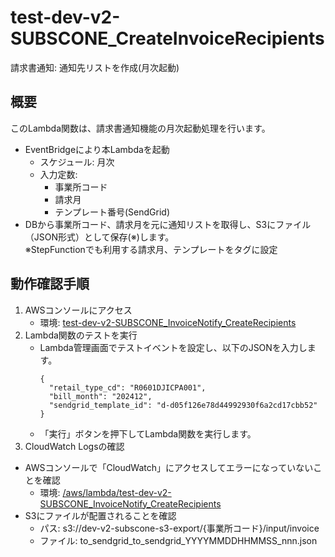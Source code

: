 # test-dev-v2-SUBSCONE_CreateInvoiceRecipients
請求書通知: 通知先リストを作成(月次起動)

## 概要
このLambda関数は、請求書通知機能の月次起動処理を行います。
- EventBridgeにより本Lambdaを起動
  - スケジュール: 月次
  - 入力定数:
    - 事業所コード
    - 請求月
    - テンプレート番号(SendGrid)
- DBから事業所コード、請求月を元に通知リストを取得し、S3にファイル（JSON形式）として保存(※)します。<br/>※StepFunctionでも利用する請求月、テンプレートをタグに設定

## 動作確認手順
1. AWSコンソールにアクセス
   - 環境: [test-dev-v2-SUBSCONE_InvoiceNotify_CreateRecipients](https://ap-northeast-1.console.aws.amazon.com/lambda/home?region=ap-northeast-1#/functions/test-dev-v2-SUBSCONE_InvoiceNotify_CreateRecipients?tab=code)
1. Lambda関数のテストを実行
   - Lambda管理画面でテストイベントを設定し、以下のJSONを入力します。
        ```
        {
          "retail_type_cd": "R0601DJICPA001",
          "bill_month": "202412",
          "sendgrid_template_id": "d-d05f126e78d44992930f6a2cd17cbb52"
        }
        ```
   - 「実行」ボタンを押下してLambda関数を実行します。
2. CloudWatch Logsの確認
  - AWSコンソールで「CloudWatch」にアクセスしてエラーになっていないことを確認
    - 環境: [/aws/lambda/test-dev-v2-SUBSCONE_InvoiceNotify_CreateRecipients](https://ap-northeast-1.console.aws.amazon.com/cloudwatch/home?region=ap-northeast-1#logsV2:log-groups/log-group/$252Faws$252Flambda$252Ftest-dev-v2-SUBSCONE_InvoiceNotify_CreateRecipients)
  - S3にファイルが配置されることを確認
    - パス: s3://dev-v2-subscone-s3-export/{事業所コード}/input/invoice
    - ファイル: to_sendgrid_to_sendgrid_YYYYMMDDHHMMSS_nnn.json
